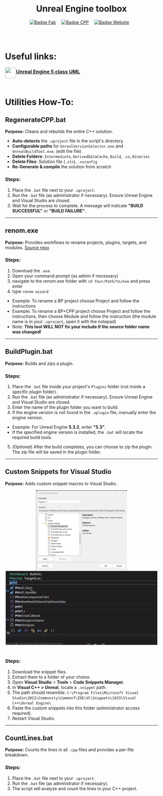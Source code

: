 <br>

<div align = center>

# Unreal Engine toolbox  

[![Badge Fab]][Fab]   
[![Badge CPP]][CPP]   
[![Badge Website]][Website]   

</div>

<br>
<br>


<!---------------------------------------------------------------------------->

[Fab]: https://www.fab.com/sellers/Ciji%20Games
[CPP]: https://www.fab.com/listings/6f1236ea-3587-4cdc-808c-1624ce0b9500
[Website]: https://www.cijigames.com/





<!---------------------------------[ Badges ]---------------------------------->

[Badge Fab]: https://img.shields.io/badge/Fab.com-Seller-blue?style=for-the-badge
[Badge CPP]: https://img.shields.io/badge/C%2B%2B-Generator-orange?style=for-the-badge
[Badge Website]: https://img.shields.io/badge/CijiGames.com-8A2BE2?style=for-the-badge

# Useful links: 

<a href="https://github.com/melqassas/"><img src="https://cdn-icons-png.flaticon.com/512/5396/5396942.png" align="left" height="36" width="36" ></a>
### **[Unreal Engine 5 class UML](https://www.figma.com/design/lVtN4zjquZ1NXZOBGeRmrt/Unreal-Engine-Class-UML?node-id=0-1)**
<br/>





# Utilities How-To:  



<!---------------------------------[ Regen Cpp ]---------------------------------->

## **RegenerateCPP.bat**  
**Purpose:** Cleans and rebuilds the entire C++ solution.  

- **Auto-detects** the `.uproject` file in the script's directory.
- **Configurable paths** for `UnrealVersionSelector.exe` and `UnrealBuildTool.exe`. (edit the file)
- **Delete Folders**: `Intermediate`, `DerivedDataCache`, `Build`, `.vs`, `Binaries`
- **Delete Files**: Solution file (`.sln`), `.vsconfig`
- **Re-Generate & compile** the solution from scratch

### **Steps:**  
1. Place the `.bat` file next to your `.uproject`.  
2. Run the `.bat` file (as administrator if necessary). Ensure Unreal Engine and Visual Studio are closed.  
3. Wait for the process to complete. A message will indicate **"BUILD SUCCESSFUL"** or **"BUILD FAILURE"**.  


---

<!---------------------------------[ renom.exe ]---------------------------------->

## **renom.exe**  
**Purpose:** Provides workflows to rename projects, plugins, targets, and modules. 
[Source repo](https://github.com/UnrealisticDev/Renom) 

### **Steps:**  
1. Download the `.exe`
2. Open your command prompt (as admin if necessary) 
3. navigate to the renom.exe folder with `cd Your/Path/to/exe` and press enter
4. type `renom wizard`
- Example: To rename a BP project choose Project and follow the instructions 
- Example: To rename a BP+CPP project choose Project and follow the instructions, then choose Module and follow the instruction (the module name is in your `.uproject`, open it with the notepad)
- Note: **This tool WILL NOT fix your include if the source folder name was changed!**

---

<!---------------------------------[ build plugins ]---------------------------------->
## **BuildPlugin.bat**  
**Purpose:** Builds and zips a plugin.  

### **Steps:**  
1. Place the `.bat` file inside your project's `Plugins` folder (not inside a specific plugin folder).  
2. Run the `.bat` file (as administrator if necessary). Ensure Unreal Engine and Visual Studio are closed.  
3. Enter the name of the plugin folder you want to build.  
4. If the engine version is not found in the `.uplugin` file, manually enter the engine version.  
- Example: For Unreal Engine **5.3.2**, enter **"5.3"**.  
- If the specified engine version is installed, the `.bat` will locate the required build tools.  
5. *(Optional)* After the build completes, you can choose to zip the plugin. The zip file will be saved in the plugin folder.  


---


<!---------------------------------[ VS snippets ]---------------------------------->

## **Custom Snippets for Visual Studio**  
**Purpose:** Adds custom snippet macros to Visual Studio.
<div align = center>
<img src="https://github.com/Ciji-Games/UE-Toolbox/blob/main/VS%20Custom%20Snippets/SnippetManager.png?raw=true" width="300"/><img src="https://github.com/Ciji-Games/UE-Toolbox/blob/main/VS%20Custom%20Snippets/customSnippets.gif?raw=true" width="500"/>
</div>
<br>

### **Steps:**  
1. Download the snippet files.  
2. Extract them to a folder of your choice.  
3. Open **Visual Studio** > **Tools** > **Code Snippets Manager**.  
4. In **Visual C++ > Unreal**, locate a `.snippet` path.  
5. The path should resemble:  `C:\Program Files\Microsoft Visual Studio\2022\Community\Common7\IDE\VC\Snippets\1033\Visual C++\Unreal Engine\`
6. Paste the custom snippets into this folder (administrator access required).  
7. Restart Visual Studio.  


---

<!---------------------------------[ count lines ]---------------------------------->
## **CountLines.bat**  
**Purpose:** Counts the lines in all `.cpp` files and provides a per-file breakdown.  

### **Steps:**  
1. Place the `.bat` file next to your `.uproject`.  
2. Run the `.bat` file (as administrator if necessary).  
3. The script will analyze and count the lines in your C++ project.

